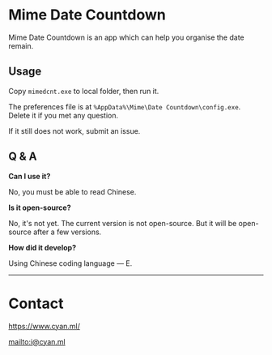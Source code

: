 # Mime Date Countdown
Mime Date Countdown is an app which can help you organise the date remain.

## Usage
Copy `mimedcnt.exe` to local folder, then run it.

The preferences file is at `%AppData%\Mime\Date Countdown\config.exe`. Delete it if you met any question.

If it still does not work, submit an issue.

## Q & A
**Can I use it?**

No, you must be able to read Chinese.

**Is it open-source?**

No, it's not yet. The current version is not open-source. But it will be open-source after a few versions.

**How did it develop?**

Using Chinese coding language — E.

---
# Contact
<https://www.cyan.ml/>

<mailto:i@cyan.ml>
